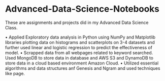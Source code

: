 # Advanced-Data-Science-Notebooks

These are assignments and projects did in my Advanced Data Science Class.

•	Applied Exploratory data analysis in Python using NumPy and Matplotlib libraries plotting data on histograms and scatterplots on 3-4 datasets and further used linear and logistic regression to predict the effectiveness of model.
•	Scrapped data from all webpages related to keyword searched. Used MongoDB to store data in database and AWS S3 and DynamoDB to store data in a cloud based environment Amazon Cloud.
•	Utilized essential algorithms and data structures anf Genesis and Ngram and used techniques like page.
